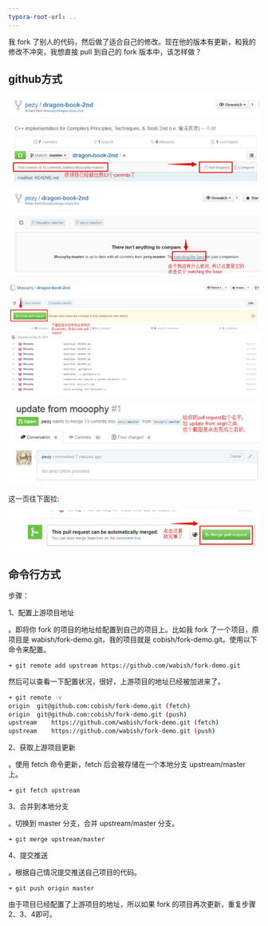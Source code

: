 ```yaml
---
typora-root-url: ..
---
```


我 fork 了别人的代码，然后做了适合自己的修改。现在他的版本有更新，和我的修改不冲突，我想直接 pull 到自己的 fork 版本中，该怎样做？

## github方式

![1](/images/git/Github怎样把新commits使用在自己的fork上/1.jpg)

![2](/images/git/Github怎样把新commits使用在自己的fork上/2.jpg)

![3](/images/git/Github怎样把新commits使用在自己的fork上/3.jpg)

![4](/images/git/Github怎样把新commits使用在自己的fork上/4.jpg)

这一页往下面拉:

![5](/images/git/Github怎样把新commits使用在自己的fork上/5.jpg)

## 命令行方式

步骤：

1、配置上游项目地址

。即将你 fork 的项目的地址给配置到自己的项目上。比如我 fork 了一个项目，原项目是 wabish/fork-demo.git，我的项目就是 cobish/fork-demo.git。使用以下命令来配置。

```text
➜ git remote add upstream https://github.com/wabish/fork-demo.git
```

然后可以查看一下配置状况，很好，上游项目的地址已经被加进来了。

```bash
➜ git remote -v
origin  git@github.com:cobish/fork-demo.git (fetch)
origin  git@github.com:cobish/fork-demo.git (push)
upstream    https://github.com/wabish/fork-demo.git (fetch)
upstream    https://github.com/wabish/fork-demo.git (push)
```

2、获取上游项目更新

。使用 fetch 命令更新，fetch 后会被存储在一个本地分支 upstream/master 上。

```text
➜ git fetch upstream
```

3、合并到本地分支

。切换到 master 分支，合并 upstream/master 分支。

```text
➜ git merge upstream/master
```

4、提交推送

。根据自己情况提交推送自己项目的代码。

```text
➜ git push origin master
```

由于项目已经配置了上游项目的地址，所以如果 fork 的项目再次更新，重复步骤 2、3、4即可。